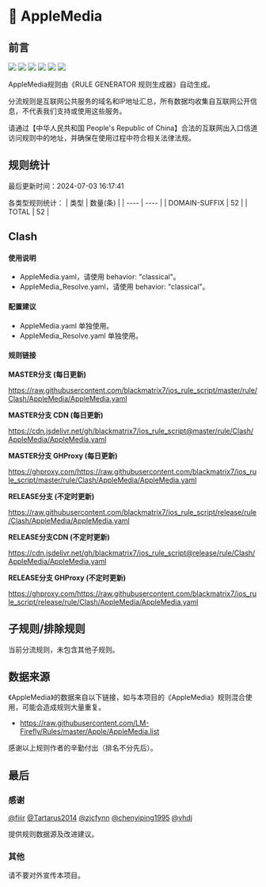 # 🧸 AppleMedia

## 前言

![](https://shields.io/badge/-移除重复规则-ff69b4) ![](https://shields.io/badge/-DOMAIN与DOMAIN--SUFFIX合并-green) ![](https://shields.io/badge/-DOMAIN--SUFFIX间合并-critical) ![](https://shields.io/badge/-DOMAIN与DOMAIN--KEYWORD合并-9cf) ![](https://shields.io/badge/-DOMAIN--SUFFIX与DOMAIN--KEYWORD合并-blue) ![](https://shields.io/badge/-IP--CIDR(6)合并-blueviolet) 

AppleMedia规则由《RULE GENERATOR 规则生成器》自动生成。

分流规则是互联网公共服务的域名和IP地址汇总，所有数据均收集自互联网公开信息，不代表我们支持或使用这些服务。

请通过【中华人民共和国 People's Republic of China】合法的互联网出入口信道访问规则中的地址，并确保在使用过程中符合相关法律法规。

## 规则统计

最后更新时间：2024-07-03 16:17:41

各类型规则统计：
| 类型 | 数量(条)  | 
| ---- | ----  |
| DOMAIN-SUFFIX | 52  | 
| TOTAL | 52  | 


## Clash 

#### 使用说明
- AppleMedia.yaml，请使用 behavior: "classical"。
- AppleMedia_Resolve.yaml，请使用 behavior: "classical"。

#### 配置建议
- AppleMedia.yaml 单独使用。
- AppleMedia_Resolve.yaml 单独使用。

#### 规则链接
**MASTER分支 (每日更新)**

https://raw.githubusercontent.com/blackmatrix7/ios_rule_script/master/rule/Clash/AppleMedia/AppleMedia.yaml

**MASTER分支 CDN (每日更新)**

https://cdn.jsdelivr.net/gh/blackmatrix7/ios_rule_script@master/rule/Clash/AppleMedia/AppleMedia.yaml

**MASTER分支 GHProxy (每日更新)**

https://ghproxy.com/https://raw.githubusercontent.com/blackmatrix7/ios_rule_script/master/rule/Clash/AppleMedia/AppleMedia.yaml

**RELEASE分支 (不定时更新)**

https://raw.githubusercontent.com/blackmatrix7/ios_rule_script/release/rule/Clash/AppleMedia/AppleMedia.yaml

**RELEASE分支CDN (不定时更新)**

https://cdn.jsdelivr.net/gh/blackmatrix7/ios_rule_script@release/rule/Clash/AppleMedia/AppleMedia.yaml

**RELEASE分支 GHProxy (不定时更新)**

https://ghproxy.com/https://raw.githubusercontent.com/blackmatrix7/ios_rule_script/release/rule/Clash/AppleMedia/AppleMedia.yaml

## 子规则/排除规则


当前分流规则，未包含其他子规则。

## 数据来源

《AppleMedia》的数据来自以下链接，如与本项目的《AppleMedia》规则混合使用，可能会造成规则大量重复。

- https://raw.githubusercontent.com/LM-Firefly/Rules/master/Apple/AppleMedia.list


感谢以上规则作者的辛勤付出（排名不分先后）。

## 最后

### 感谢

[@fiiir](https://github.com/fiiir) [@Tartarus2014](https://github.com/Tartarus2014) [@zjcfynn](https://github.com/zjcfynn) [@chenyiping1995](https://github.com/chenyiping1995) [@vhdj](https://github.com/vhdj)

提供规则数据源及改进建议。

### 其他

请不要对外宣传本项目。